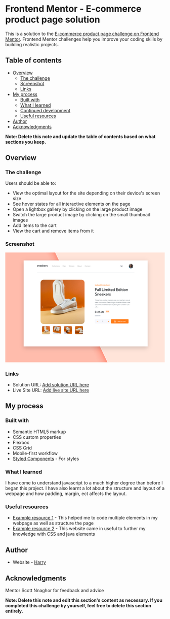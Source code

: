 # Frontend Mentor - E-commerce product page solution

This is a solution to the [E-commerce product page challenge on Frontend Mentor](https://www.frontendmentor.io/challenges/ecommerce-product-page-UPsZ9MJp6). Frontend Mentor challenges help you improve your coding skills by building realistic projects.

## Table of contents

- [Overview](#overview)
  - [The challenge](#the-challenge)
  - [Screenshot](#screenshot)
  - [Links](#links)
- [My process](#my-process)
  - [Built with](#built-with)
  - [What I learned](#what-i-learned)
  - [Continued development](#continued-development)
  - [Useful resources](#useful-resources)
- [Author](#author)
- [Acknowledgments](#acknowledgments)

**Note: Delete this note and update the table of contents based on what sections you keep.**

## Overview

### The challenge

Users should be able to:

- View the optimal layout for the site depending on their device's screen size
- See hover states for all interactive elements on the page
- Open a lightbox gallery by clicking on the large product image
- Switch the large product image by clicking on the small thumbnail images
- Add items to the cart
- View the cart and remove items from it

### Screenshot

![](images\Capture.PNG)

### Links

- Solution URL: [Add solution URL here](https://github.com/h4z2/Project3-Shopfront)
- Live Site URL: [Add live site URL here](https://h4z2.github.io/Project3-Shopfront/)

## My process

### Built with

- Semantic HTML5 markup
- CSS custom properties
- Flexbox
- CSS Grid
- Mobile-first workflow
- [Styled Components](https://styled-components.com/) - For styles

### What I learned

I have come to understand javascript to a much higher degree than before I began this project. I have also learnt a lot about the structure and layout of a webpage and how padding, margin, ect
affects the layout.


### Useful resources

- [Example resource 1](https://getbootstrap.com/) - This helped me to code multiple elements in my webpage as well as structure the page
- [Example resource 2](https://www.w3schools.com/) - This website came in useful to further my knowledge with CSS and java elements

## Author

- Website - [Harry](https://h4z2.github.io/Project3-Shopfront/)


## Acknowledgments

Mentor Scott Nnaghor for feedback and advice

**Note: Delete this note and edit this section's content as necessary. If you completed this challenge by yourself, feel free to delete this section entirely.**
